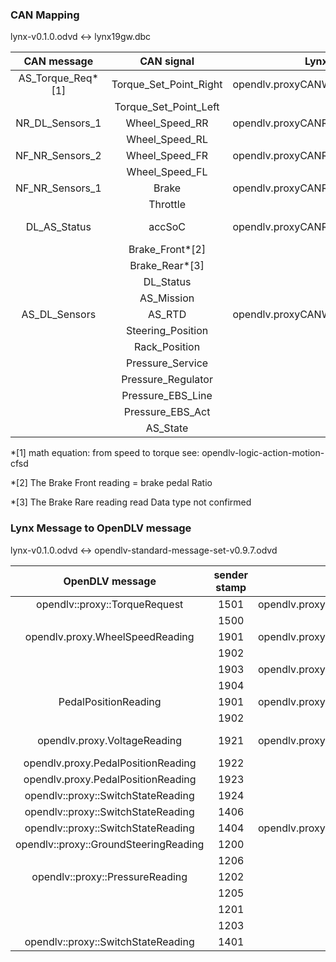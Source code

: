 ### CAN Mapping

lynx-v0.1.0.odvd <-> lynx19gw.dbc

|    CAN message    |       CAN signal       | Lynx message                            |    msg signal     | sensor/req/log |      unit       |
| :---------------: | :--------------------: | --------------------------------------- | :---------------: | :------------: | :-------------: |
| AS_Torque_Req*[1] | Torque_Set_Point_Right | opendlv.proxyCANWriting.ASTorque        |    torqueRight    |      req       |     0~24cNm     |
|                   | Torque_Set_Point_Left  |                                         |    torqueLeft     |      req       |       cNm       |
|  NR_DL_Sensors_1  |     Wheel_Speed_RR     | opendlv.proxyCANReading.WheelSpeedRare  |  wheelRareRight   |     sensor     |      Km/h       |
|                   |     Wheel_Speed_RL     |                                         |   wheelRareLeft   |     sensor     |      Km/h       |
|  NF_NR_Sensors_2  |     Wheel_Speed_FR     | opendlv.proxyCANReading.WheelSpeedFront |  wheelFrontRight  |     sensor     |      Km/h       |
|                   |     Wheel_Speed_FL     |                                         |  wheelFrontLeft   |     sensor     |      Km/h       |
|  NF_NR_Sensors_1  |         Brake          | opendlv.proxyCANReading.PedalRatio      |       brake       |     sensor     |        %        |
|                   |        Throttle        |                                         |     throttle      |     sensor     |        %        |
|   DL_AS_Status    |         accSoC         | opendlv.proxyCANReading.AsStatus        |      accSoC       |     sensor     | State of Charge |
|                   |    Brake_Front*[2]     |                                         |    brakeFront     |     sensor     |        %        |
|                   |     Brake_Rear*[3]     |                                         |     brakeRear     |     sensor     |        ?        |
|                   |       DL_Status        |                                         |     dlStatus      |     sensor     |       0/1       |
|                   |       AS_Mission       |                                         |     asMission     |     sensor     |       0-8       |
|   AS_DL_Sensors   |         AS_RTD         | opendlv.proxyCANWriting.ASStatus        |   asRedyToDrive   |      log       |       1/0       |
|                   |   Steering_Position    |                                         | steeringPosition  |      log       |       mm        |
|                   |     Rack_Position      |                                         |   rackPosition    |      log       |       mm        |
|                   |    Pressure_Service    |                                         |  pressureService  |      log       |       bar       |
|                   |   Pressure_Regulator   |                                         | pressureRegulator |      log       |       bar       |
|                   |   Pressure_EBS_Line    |                                         |  pressureEBSLine  |      log       |       bar       |
|                   |    Pressure_EBS_Act    |                                         |  pressureEBSAct   |      log       |       bar       |
|                   |        AS_State        |                                         |      asState      |      log       |     states      |

*[1] math equation: from speed to torque see: opendlv-logic-action-motion-cfsd

*[2] The Brake Front reading = brake pedal Ratio

*[3] The Brake Rare reading read Data type not confirmed



### Lynx Message to OpenDLV message

lynx-v0.1.0.odvd <-> opendlv-standard-message-set-v0.9.7.odvd

|            OpenDLV message            | sender stamp | Lynx message                            |    msg signal     | sensor/req/log |      unit       |
| :-----------------------------------: | :----------: | --------------------------------------- | :---------------: | :------------: | :-------------: |
|     opendlv::proxy::TorqueRequest     |     1501     | opendlv.proxyCANWriting.ASTorque        |    torqueRight    |      req       |     0~24cNm     |
|                                       |     1500     |                                         |    torqueLeft     |      req       |       cNm       |
|    opendlv.proxy.WheelSpeedReading    |     1901     | opendlv.proxyCANReading.WheelSpeedRare  |  wheelRareRight   |     sensor     |      Km/h       |
|                                       |     1902     |                                         |   wheelRareLeft   |     sensor     |      Km/h       |
|                                       |     1903     | opendlv.proxyCANReading.WheelSpeedFront |  wheelFrontRight  |     sensor     |      Km/h       |
|                                       |     1904     |                                         |  wheelFrontLeft   |     sensor     |      Km/h       |
|         PedalPositionReading          |     1901     | opendlv.proxyCANReading.PedalRatio      |       brake       |     sensor     |        %        |
|                                       |     1902     |                                         |     throttle      |     sensor     |        %        |
|     opendlv.proxy.VoltageReading      |     1921     | opendlv.proxyCANReading.AsStatus        |      accSoC       |     sensor     | State of Charge |
|  opendlv.proxy.PedalPositionReading   |     1922     |                                         |    brakeFront     |     sensor     |        %        |
|  opendlv.proxy.PedalPositionReading   |     1923     |                                         |     brakeRear     |     sensor     |        ?        |
|  opendlv::proxy::SwitchStateReading   |     1924     |                                         |     dlStatus      |     sensor     |       0/1       |
|  opendlv::proxy::SwitchStateReading   |     1406     |                                         |     asMission     |     sensor     |       0-8       |
|  opendlv::proxy::SwitchStateReading   |     1404     | opendlv.proxyCANWriting.ASStatus        |   asRedyToDrive   |      log       |       1/0       |
| opendlv::proxy::GroundSteeringReading |     1200     |                                         | steeringPosition  |      log       |       mm        |
|                                       |     1206     |                                         |   rackPosition    |      log       |       mm        |
|    opendlv::proxy::PressureReading    |     1202     |                                         |  pressureService  |      log       |       bar       |
|                                       |     1205     |                                         | pressureRegulator |      log       |       bar       |
|                                       |     1201     |                                         |  pressureEBSLine  |      log       |       bar       |
|                                       |     1203     |                                         |  pressureEBSAct   |      log       |       bar       |
|  opendlv::proxy::SwitchStateReading   |     1401     |                                         |      asState      |      log       |     states      |
